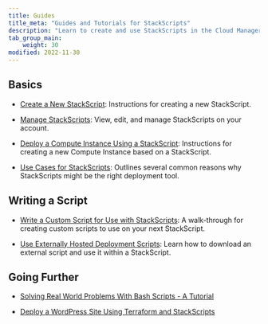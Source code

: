 ```yaml
---
title: Guides
title_meta: "Guides and Tutorials for StackScripts"
description: "Learn to create and use StackScripts in the Cloud Manager and other related topics, like best practices when writing scripts."
tab_group_main:
    weight: 30
modified: 2022-11-30
---
```


## Basics

- [Create a New StackScript](/docs/products/tools/stackscripts/guides/create/): Instructions for creating a new StackScript.

- [Manage StackScripts](/docs/products/tools/stackscripts/guides/manage/): View, edit, and manage StackScripts on your account.

- [Deploy a Compute Instance Using a StackScript](/docs/products/tools/stackscripts/guides/deploy-a-compute-instance/): Instructions for creating a new Compute Instance based on a StackScript.

- [Use Cases for StackScripts](/docs/products/tools/stackscripts/guides/use-cases/): Outlines several common reasons why StackScripts might be the right deployment tool.

## Writing a Script

- [Write a Custom Script for Use with StackScripts](/docs/products/tools/stackscripts/guides/write-a-custom-script/): A walk-through for creating custom scripts to use on your next StackScript.

- [Use Externally Hosted Deployment Scripts](/docs/products/tools/stackscripts/guides/external-scripts/): Learn how to download an external script and use it within a StackScript.

## Going Further

- [Solving Real World Problems With Bash Scripts - A Tutorial](/docs/guides/solving-real-world-problems-with-bash-scripts-a-tutorial/)

- [Deploy a WordPress Site Using Terraform and StackScripts](/docs/guides/deploy-a-wordpress-site-using-terraform-and-linode-stackscripts/)

